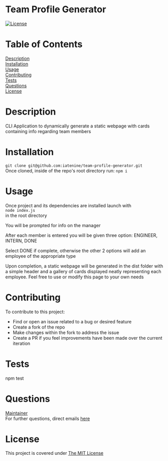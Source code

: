 # Team Profile Generator

[![License](https://img.shields.io/badge/License-MIT-yellow.svg)](https://opensource.org/licenses/MIT)

# Table of Contents

[Description](#description)  
[Installation](#installation)  
[Usage](#usage)  
[Contributing](#contributing)  
[Tests](#tests)  
[Questions](#questions)  
[License](#license)

# Description

CLI Application to dynamically generate a static webpage with cards containing info regarding team members

# Installation

`git clone git@github.com:iatenine/team-profile-generator.git`  
Once cloned, inside of the repo's root directory run:
`npm i`

# Usage

Once project and its dependencies are installed launch with  
`node index.js`  
in the root directory

You will be prompted for info on the manager

After each member is entered you will be given three option: ENGINEER, INTERN, DONE

Select DONE if complete, otherwise the other 2 options will add an employee of the appropriate type

Upon completion, a static webpage will be generated in the dist folder with a simple header and
a gallery of cards displayed neatly representing each employee. Feel free to use or modify this page
to your own needs

# Contributing

To contribute to this project:

- Find or open an issue related to a bug or desired feature
- Create a fork of the repo
- Make changes within the fork to address the issue
- Create a PR if you feel improvements have been made over the current iteration

# Tests

npm test

# Questions

[Maintainer](https://github.com/iatenine)  
For further questions, direct emails [here](mailto:FullJackDevelopment@gmail.com)

# License

This project is covered under [The MIT License](https://opensource.org/licenses/MIT)
